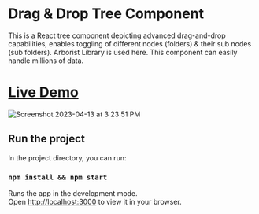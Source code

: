 # Drag & Drop Tree Component  

This is a React tree component depicting advanced drag-and-drop capabilities, enables toggling of different nodes (folders) & their sub nodes (sub folders). Arborist Library is used here. 
This component can easily handle millions of data.


 
 # [Live Demo](https://main--startling-valkyrie-3d25d7.netlify.app/)     
![Screenshot 2023-04-13 at 3 23 51 PM](https://user-images.githubusercontent.com/2153396/231772417-75a7bc04-9501-4e8b-a1a5-8d41ffef98fa.png)


 
## Run the project

In the project directory, you can run:

### `npm install && npm start`

Runs the app in the development mode.\
Open [http://localhost:3000](http://localhost:3000) to view it in your browser.
 
